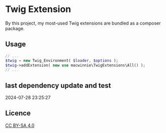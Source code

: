 # Twig Extension

By this project, my most-used Twig extensions are bundled as a composer package.

## Usage

```php
// ...
$twig = new Twig_Environment( $loader, $options );
$twig->addExtension( new use macwinnie\TwigExtensions\All() );
// ...
```

## last dependency update and test

2024-07-28 23:25:27

## Licence

[CC BY-SA 4.0](https://creativecommons.org/licenses/by-sa/4.0/deed.en)
